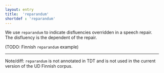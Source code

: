 ```yaml
---
layout: entry
title:  'reparandum'
shortdef : 'reparandum'
---
```


We use `reparandum` to indicate disfluencies overridden in a speech
repair. The disfluency is the dependent of the repair.

(TODO: Finnish `reparandum` example)

---

Note/diff: `reparandum` is not annotated in TDT and is not used in
the current version of the UD Finnish corpus.
